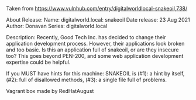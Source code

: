 Taken from https://www.vulnhub.com/entry/digitalworldlocal-snakeoil,738/ 

About Release:
    Name: digitalworld.local: snakeoil
    Date release: 23 Aug 2021
    Author: Donavan
    Series: digitalworld.local

Description:
Recently, Good Tech Inc. has decided to change their application development process. However, their applications look broken and too basic. Is this an application full of snakeoil, or are they insecure too? This goes beyond PEN-200, and some web application development expertise could be helpful.

If you MUST have hints for this machine: SNAKEOIL is (#1): a hint by itself, (#2): full of disallowed methods, (#3): a single file full of problems.

Vagrant box made by RedHatAugust
